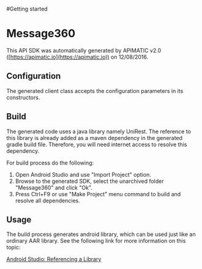#Getting started

# Message360

This API SDK was automatically generated by APIMATIC v2.0 ([https://apimatic.io](https://apimatic.io)) on 12/08/2016.

## Configuration

The generated client class accepts the configuration parameters in its constructors.

## Build

The generated code uses a java library namely UniRest. The reference to this
library is already added as a maven dependency in the generated gradle build
file. Therefore, you will need internet access to resolve this dependency.

For build process do the following:

1. Open Android Studio and use "Import Project" option. 
2. Browse to the generated SDK, select the unarchived folder "Message360" and click "Ok".
3. Press Ctrl+F9 or use "Make Project" menu command to build and resolve all dependencies.


## Usage

The build process generates android library, which can be used just like an
ordinary AAR library. See the following link for more information on this
topic: 

[Android Studio: Referencing a Library](http://tools.android.com/tech-docs/new-build-system/user-guide#TOC-Referencing-a-Library)


